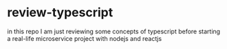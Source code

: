 # review-typescript
in this repo I am just reviewing some concepts of typescript before starting a real-life microservice project with nodejs and reactjs
